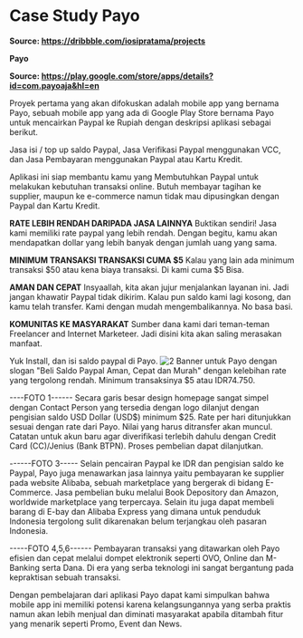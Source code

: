 # Case Study Payo
**Source: https://dribbble.com/iosipratama/projects**

**Payo**

**Source: https://play.google.com/store/apps/details?id=com.payoaja&hl=en**

Proyek pertama yang akan difokuskan adalah mobile app yang bernama Payo, sebuah mobile app yang ada di Google Play Store bernama Payo untuk mencairkan Paypal ke Rupiah dengan deskripsi aplikasi sebagai berikut.

Jasa isi / top up saldo Paypal, Jasa Verifikasi Paypal menggunakan VCC, dan Jasa Pembayaran menggunakan Paypal atau Kartu Kredit.

Aplikasi ini siap membantu kamu yang
Membutuhkan Paypal untuk melakukan kebutuhan transaksi online.
Butuh membayar tagihan ke supplier, maupun ke e-commerce namun tidak mau dipusingkan dengan Paypal dan Kartu Kredit.

**RATE LEBIH RENDAH DARIPADA JASA LAINNYA**
Buktikan sendiri! Jasa kami memiliki rate paypal yang lebih rendah. Dengan begitu, kamu akan mendapatkan dollar yang lebih banyak dengan jumlah uang yang sama.

**MINIMUM TRANSAKSI TRANSAKSI CUMA $5**
Kalau yang lain ada minimum transaksi $50 atau kena biaya transaksi. Di kami cuma $5 Bisa.

**AMAN DAN CEPAT**
Insyaallah, kita akan jujur menjalankan layanan ini. Jadi jangan khawatir Paypal tidak dikirim. Kalau pun saldo kami lagi kosong, dan kamu telah transfer. Kami dengan mudah mengembalikannya. No basa basi.

**KOMUNITAS KE MASYARAKAT**
Sumber dana kami dari teman-teman Freelancer and Internet Marketeer. Jadi disini kita akan saling merasakan manfaat.

Yuk Install, dan isi saldo paypal di Payo.
![2](https://user-images.githubusercontent.com/56811810/94459208-3b5aae00-01e1-11eb-992a-4c2daac9cdf2.png)
Banner untuk Payo dengan slogan "Beli Saldo Paypal Aman, Cepat dan Murah" dengan kelebihan rate yang tergolong rendah. Minimum transaksinya $5 atau IDR74.750.

----FOTO 1------
Secara  garis besar design homepage sangat simpel dengan Contact Person yang tersedia dengan logo dilanjut dengan pengisian saldo USD Dollar (USD$) minimum $25. Rate per hari ditunjukkan sesuai dengan rate dari Payo. Nilai yang harus ditransfer akan muncul. Catatan untuk akun baru agar diverifikasi terlebih dahulu dengan Credit Card (CC)/Jenius (Bank BTPN). Proses pembelian dapat dilanjutkan.

------FOTO 3-----
Selain pencairan Paypal ke IDR dan pengisian saldo ke Paypal, Payo juga menawarkan jasa lainnya yaitu pembayaran ke supplier pada website Alibaba, sebuah marketplace yang bergerak di bidang E-Commerce. Jasa pembelian buku melalui Book Depository dan Amazon, worldwide marketplace yang terpercaya. Selain itu juga dapat membeli barang di E-bay dan Alibaba Express yang dimana untuk penduduk  Indonesia tergolong sulit dikarenakan belum terjangkau oleh pasaran Indonesia.

-----FOTO 4,5,6------
Pembayaran transaksi yang ditawarkan oleh Payo efisien dan cepat melalui dompet elektronik seperti OVO, Online dan M-Banking serta Dana. Di era yang serba teknologi ini sangat bergantung pada kepraktisan sebuah transaksi.

Dengan pembelajaran dari aplikasi Payo dapat kami simpulkan bahwa mobile app ini memiliki potensi karena kelangsungannya yang serba praktis namun akan lebih menjual dan diminati masyarakat apabila ditambah fitur yang menarik seperti Promo, Event dan News.
